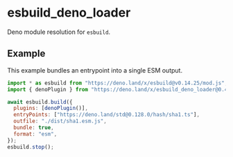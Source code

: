 # esbuild_deno_loader

Deno module resolution for `esbuild`.

## Example

This example bundles an entrypoint into a single ESM output.

```js
import * as esbuild from "https://deno.land/x/esbuild@v0.14.25/mod.js";
import { denoPlugin } from "https://deno.land/x/esbuild_deno_loader@0.4.1/mod.ts";

await esbuild.build({
  plugins: [denoPlugin()],
  entryPoints: ["https://deno.land/std@0.128.0/hash/sha1.ts"],
  outfile: "./dist/sha1.esm.js",
  bundle: true,
  format: "esm",
});
esbuild.stop();
```
